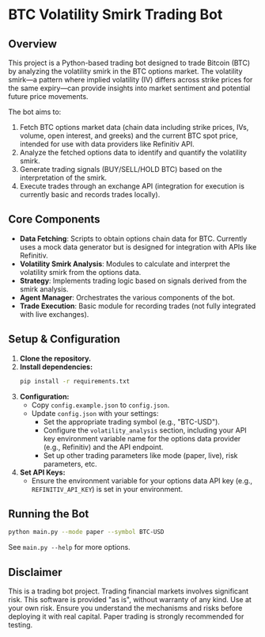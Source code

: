 # BTC Volatility Smirk Trading Bot

## Overview

This project is a Python-based trading bot designed to trade Bitcoin (BTC) by analyzing the volatility smirk in the BTC options market. The volatility smirk—a pattern where implied volatility (IV) differs across strike prices for the same expiry—can provide insights into market sentiment and potential future price movements.

The bot aims to:
1.  Fetch BTC options market data (chain data including strike prices, IVs, volume, open interest, and greeks) and the current BTC spot price, intended for use with data providers like Refinitiv API.
2.  Analyze the fetched options data to identify and quantify the volatility smirk.
3.  Generate trading signals (BUY/SELL/HOLD BTC) based on the interpretation of the smirk.
4.  Execute trades through an exchange API (integration for execution is currently basic and records trades locally).

## Core Components

*   **Data Fetching**: Scripts to obtain options chain data for BTC. Currently uses a mock data generator but is designed for integration with APIs like Refinitiv.
*   **Volatility Smirk Analysis**: Modules to calculate and interpret the volatility smirk from the options data.
*   **Strategy**: Implements trading logic based on signals derived from the smirk analysis.
*   **Agent Manager**: Orchestrates the various components of the bot.
*   **Trade Execution**: Basic module for recording trades (not fully integrated with live exchanges).

## Setup & Configuration

1.  **Clone the repository.**
2.  **Install dependencies:**
    ```bash
    pip install -r requirements.txt
    ```
3.  **Configuration:**
    *   Copy `config.example.json` to `config.json`.
    *   Update `config.json` with your settings:
        *   Set the appropriate trading symbol (e.g., "BTC-USD").
        *   Configure the `volatility_analysis` section, including your API key environment variable name for the options data provider (e.g., Refinitiv) and the API endpoint.
        *   Set up other trading parameters like mode (paper, live), risk parameters, etc.
4.  **Set API Keys:**
    *   Ensure the environment variable for your options data API key (e.g., `REFINITIV_API_KEY`) is set in your environment.

## Running the Bot

```bash
python main.py --mode paper --symbol BTC-USD
```

See `main.py --help` for more options.

## Disclaimer

This is a trading bot project. Trading financial markets involves significant risk. This software is provided "as is", without warranty of any kind. Use at your own risk. Ensure you understand the mechanisms and risks before deploying it with real capital. Paper trading is strongly recommended for testing.
